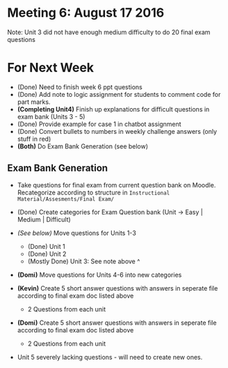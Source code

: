 # Meeting 6: August 17 2016

Note: Unit 3 did not have enough medium difficulty to do 20 final exam questions

# For Next Week

* (Done) Need to finish week 6 ppt questions
* (Done) Add note to logic assignment for students to comment code for part marks.
* **(Completing Unit4)** Finish up explanations for difficult questions in exam bank (Units 3 - 5)
* (Done) Provide example for case 1 in chatbot assignment
* (Done) Convert bullets to numbers in weekly challenge answers (only stuff in red)
* **(Both)** Do Exam Bank Generation (see below)

## Exam Bank Generation

* Take questions for final exam from current question bank on Moodle. Recategorize according to structure in `Instructional Material/Assesments/Final Exam/`

* (Done) Create categories for Exam Question bank (Unit -> Easy | Medium | Difficult)
* *(See below)* Move questions for Units 1-3
    * (Done) Unit 1
    * (Done) Unit 2
    * (Mostly Done) Unit 3: See note above ^
* **(Domi)** Move questions for Units 4-6 into new categories
* **(Kevin)** Create 5 short answer questions with answers in seperate file according to final exam doc listed above
    * 2 Questions from each unit
* **(Domi)** Create 5 short answer questions with answers in seperate file according to final exam doc listed above
    * 2 Questions from each unit

* Unit 5 severely lacking questions - will need to create new ones.
